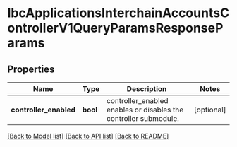 # IbcApplicationsInterchainAccountsControllerV1QueryParamsResponseParams

## Properties
Name | Type | Description | Notes
------------ | ------------- | ------------- | -------------
**controller_enabled** | **bool** | controller_enabled enables or disables the controller submodule. | [optional] 

[[Back to Model list]](../README.md#documentation-for-models) [[Back to API list]](../README.md#documentation-for-api-endpoints) [[Back to README]](../README.md)

